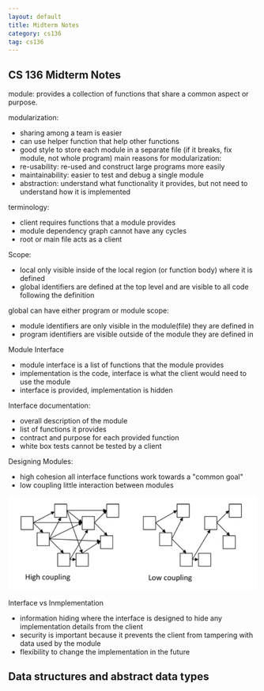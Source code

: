```yaml
---
layout: default
title: Midterm Notes
category: cs136
tag: cs136
---
```


## CS 136 Midterm Notes

module: provides a collection of functions that share a common aspect or purpose.

modularization:
- sharing among a team is easier
- can use helper function that help other functions
- good style to store each module in a separate file (if it breaks, fix module, not whole program)
main reasons for modularization:
- re-usability: re-used and construct large programs more easily
- maintainability: easier to test and debug a single module
- abstraction: understand what functionality it provides, but not need to understand how it is implemented

terminology:
- client requires functions that a module provides
- module dependency graph cannot have any cycles
- root or main file acts as a client

Scope:
- local only visible inside of the local region (or function body) where it is defined
- global identifiers are defined at the top level and are visible to all code following the definition

global can have either program or module scope:
- module identifiers are only visible in the module(file) they are defined in
- program identifiers are visible outside of the module they are defined in

Module Interface
- module interface is a list of functions that the module provides
- implementation is the code, interface is what the client would need to use the module
- interface is provided, implementation is hidden

Interface documentation:
- overall description of the module
- list of functions it provides
- contract and purpose for each provided function
- white box tests cannot be tested by a client

Designing Modules:
- high cohesion all interface functions work towards a "common goal"
- low coupling little interaction between modules

![Coupling Info](/classes/3a/cs136/coupling.png)

Interface vs Inmplementation
- information hiding where the interface is designed to hide any implementation details from the client
- security is important because it prevents the client from tampering with data used by the module
- flexibility to change the implementation in the future

Data structures and abstract data types
-
